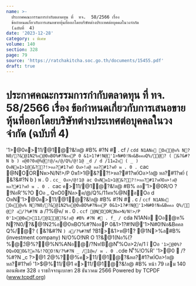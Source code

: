 ```yaml
---
name: >-
  ประกาศคณะกรรมการกำกับตลาดทุน ที่  ทจ.  58/2566 เรื่อง 
  ข้อกำหนดเกี่ยวกับการเสนอขายหุ้นที่ออกโดยบริษัทต่างประเทศต่อบุคคลในวงจำกัด
  (ฉบับที่  4)
date: '2023-12-28'
category: ง พิเศษ
volume: 140
section: 328
page: 79
source: 'https://ratchakitcha.soc.go.th/documents/15455.pdf'
draft: true
---
```


# ประกาศคณะกรรมการกำกับตลาดทุน ที่  ทจ.  58/2566 เรื่อง  ข้อกำหนดเกี่ยวกับการเสนอขายหุ้นที่ออกโดยบริษัทต่างประเทศต่อบุคคลในวงจำกัด (ฉบับที่  4)

'1>@0ค>11/@1ํ@?&!ล@ #B% #?N # . cf / `cdd N1ANอ Oอํ@ห% N?N0/?&@1N2%อ@0หBO%#?NออP 0 &1>1?#!N@'1>N#0!Nอ&BคคลQ%/ํ@? ( &?&#?N b ) อ@0?0อํ@%@!@/ค/@/Q%/@!1@ _d / d /11ค2อ ( _ ) OหNพ1>1@&??!>หล?#1?พ0์ Oล>!ล@ หล?#1?พ0์ พ . 0 . `cac @NOORNพ>N/N!>/P 0พ1>1@&??!>หล?#1?พ0์Oล>!ล@ หล?#1?พ0์ ( &?&#?N b ) พ . 0 . `cc_ Oล>/@!1@ ac OหNพ1>1@&??!>หล?#1?พ0์Oล>!ล@ หล?#1?พ0์ พ . 0 . `cac ค>11/@1ํ@?&!ล@ #B% ออ'1>@0R/O ? !NอR'%?O Oอ _ QหO0Nล>ค/@/Q%/11คห%@NอOอ d OหN'1>@0ค>11/@1ํ@?&!ล@ #B% #?N # . c / `ccf N1ANอ Oอํ@ห% N?N0/?&@1N2%อ@0หBO%#?NออP 0&1>1?#!N@'1>N#0!Nอ&Bคคล Q%/ํ@? ล/?%#?N `a /?%@ค/ พ . 0 . `ccf @NOORNพ>N/N!>/P 0'1>@0ค>11/@1ํ@?&!ล@ #B% #?N # . f_ / `cda N1ANอ Oอํ@ห% N?N0/?&@1N2%อ@0หBO%#?NออP 0&1>1?#!N@'1>N#0!Nอ&Bคคล Q%/ํ@? ( &?&#?N ` ) ล/?%#?N `f $?%/@ค/ พ . 0 . `cda Oล>QหOQOค/@/!NอR'%?OO#% ì Oอ d QหO&1>1?#!N@'1>N#0N2%อ@0หBO%#?NออQห/NR O P 0"Aอ/N@R O 1?&อ%B@!@2ํ@%?@% N/ANอN'็%R'!@/หล?Nฑ์ ? !NอR'%?O ( _ ) N'็%@1N2%อ@0หBO%#?NออQห/N!Nอ&BคคลQ%/ํ@? !@/#?Nํ@ห% Q%Oอ e ( ` ) @1N2%อ@0หBO% ? ลN@/1>#ํ@R O P 0อ&!@/ห/@0Oล>Nฑ์อ'1>N#0 #?NQO&?ค?&?&&1>1?#!N@'1>N#0 ( a ) R/Nอ0CN1>ห/N@"C!ล@ หล?#1?พ0์@O%Nค1ANอห/@0 C (Caution) ห1Aอ/?คํ@2?NหO@/AOอห1Aอ @0หล?#1?พ0์ #>N&?0%อ&1>1?#N'็%@1?N/ค1@/P 0@O%Nค1ANอห/@0 SP (Trading Suspension) N%ANอ@/?@1ล#B%Q%ล?1>N'็%@1'1>อ&$B1>&1>ห@1? @1N>%ล#B% (investment company) N/O%O!NR O 1?&@1(Nอ%(?%@2ํ@%?@%N%ANอ@/?Nห!Bํ@N'็%Oล>2/ค/1 î Oอ ` '1>@0%?OQหOQO&?ค?&!?OO!N/?%#?N _ /1@ค/ พ . 0 . `cde N'็%!O%R' '1>@0  /?%#?N _c $?%/@ค/ พ . 0 . `cdd พ1อ%ค์ &B11@!1>Cล Nล@$>@1 2ํ@%?@%ค>11/@1ํ@?&หล?#1?พ0์Oล>!ล@ หล?#1?พ0์ '1>$@%11/@1 ค>11/@1ํ@?&!ล@ #B% หน้า 79 เลม 140 ตอนพิเศษ 328 ง ราชกิจจานุเบกษา 28 ธันวาคม 2566 Powered by TCPDF (www.tcpdf.org)
